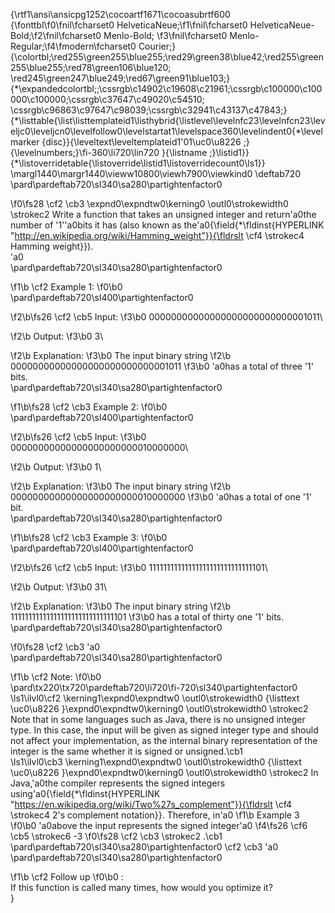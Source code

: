 {\rtf1\ansi\ansicpg1252\cocoartf1671\cocoasubrtf600
{\fonttbl\f0\fnil\fcharset0 HelveticaNeue;\f1\fnil\fcharset0 HelveticaNeue-Bold;\f2\fnil\fcharset0 Menlo-Bold;
\f3\fnil\fcharset0 Menlo-Regular;\f4\fmodern\fcharset0 Courier;}
{\colortbl;\red255\green255\blue255;\red29\green38\blue42;\red255\green255\blue255;\red78\green106\blue120;
\red245\green247\blue249;\red67\green91\blue103;}
{\*\expandedcolortbl;;\cssrgb\c14902\c19608\c21961;\cssrgb\c100000\c100000\c100000;\cssrgb\c37647\c49020\c54510;
\cssrgb\c96863\c97647\c98039;\cssrgb\c32941\c43137\c47843;}
{\*\listtable{\list\listtemplateid1\listhybrid{\listlevel\levelnfc23\levelnfcn23\leveljc0\leveljcn0\levelfollow0\levelstartat1\levelspace360\levelindent0{\*\levelmarker \{disc\}}{\leveltext\leveltemplateid1\'01\uc0\u8226 ;}{\levelnumbers;}\fi-360\li720\lin720 }{\listname ;}\listid1}}
{\*\listoverridetable{\listoverride\listid1\listoverridecount0\ls1}}
\margl1440\margr1440\vieww10800\viewh7900\viewkind0
\deftab720
\pard\pardeftab720\sl340\sa280\partightenfactor0

\f0\fs28 \cf2 \cb3 \expnd0\expndtw0\kerning0
\outl0\strokewidth0 \strokec2 Write a function that takes an unsigned integer and return\'a0the number of '1'\'a0bits it has (also known as the\'a0{\field{\*\fldinst{HYPERLINK "http://en.wikipedia.org/wiki/Hamming_weight"}}{\fldrslt \cf4 \strokec4 Hamming weight}}).\
\'a0\
\pard\pardeftab720\sl340\sa280\partightenfactor0

\f1\b \cf2 Example 1:
\f0\b0 \
\pard\pardeftab720\sl400\partightenfactor0

\f2\b\fs26 \cf2 \cb5 Input:
\f3\b0  00000000000000000000000000001011\

\f2\b Output:
\f3\b0  3\

\f2\b Explanation: 
\f3\b0 The input binary string 
\f2\b 00000000000000000000000000001011
\f3\b0 \'a0has a total of three '1' bits.\
\pard\pardeftab720\sl340\sa280\partightenfactor0

\f1\b\fs28 \cf2 \cb3 Example 2:
\f0\b0 \
\pard\pardeftab720\sl400\partightenfactor0

\f2\b\fs26 \cf2 \cb5 Input:
\f3\b0  00000000000000000000000010000000\

\f2\b Output:
\f3\b0  1\

\f2\b Explanation: 
\f3\b0 The input binary string 
\f2\b 00000000000000000000000010000000
\f3\b0 \'a0has a total of one '1' bit.\
\pard\pardeftab720\sl340\sa280\partightenfactor0

\f1\b\fs28 \cf2 \cb3 Example 3:
\f0\b0 \
\pard\pardeftab720\sl400\partightenfactor0

\f2\b\fs26 \cf2 \cb5 Input:
\f3\b0  11111111111111111111111111111101\

\f2\b Output:
\f3\b0  31\

\f2\b Explanation: 
\f3\b0 The input binary string 
\f2\b 11111111111111111111111111111101
\f3\b0  has a total of thirty one '1' bits.\
\pard\pardeftab720\sl340\sa280\partightenfactor0

\f0\fs28 \cf2 \cb3 \'a0\
\pard\pardeftab720\sl340\sa280\partightenfactor0

\f1\b \cf2 Note:
\f0\b0 \
\pard\tx220\tx720\pardeftab720\li720\fi-720\sl340\partightenfactor0
\ls1\ilvl0\cf2 \kerning1\expnd0\expndtw0 \outl0\strokewidth0 {\listtext	\uc0\u8226 	}\expnd0\expndtw0\kerning0
\outl0\strokewidth0 \strokec2 Note that in some languages such as Java, there is no unsigned integer type. In this case, the input will be given as signed integer type and should not affect your implementation, as the internal binary representation of the integer is the same whether it is signed or unsigned.\cb1 \
\ls1\ilvl0\cb3 \kerning1\expnd0\expndtw0 \outl0\strokewidth0 {\listtext	\uc0\u8226 	}\expnd0\expndtw0\kerning0
\outl0\strokewidth0 \strokec2 In Java,\'a0the compiler represents the signed integers using\'a0{\field{\*\fldinst{HYPERLINK "https://en.wikipedia.org/wiki/Two%27s_complement"}}{\fldrslt \cf4 \strokec4 2's complement notation}}. Therefore, in\'a0
\f1\b Example 3
\f0\b0 \'a0above the input represents the signed integer\'a0
\f4\fs26 \cf6 \cb5 \strokec6 -3
\f0\fs28 \cf2 \cb3 \strokec2 .\cb1 \
\pard\pardeftab720\sl340\sa280\partightenfactor0
\cf2 \cb3 \'a0\
\pard\pardeftab720\sl340\sa280\partightenfactor0

\f1\b \cf2 Follow up
\f0\b0 :\
If this function is called many times, how would you optimize it?\
}